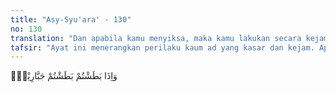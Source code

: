 ```yaml
---
title: "Asy-Syu'ara' - 130"
no: 130
translation: "Dan apabila kamu menyiksa, maka kamu lakukan secara kejam dan bengis."
tafsir: "Ayat ini menerangkan perilaku kaum ad yang kasar dan kejam. Apabila menyiksa musuh, mereka melakukannya dengan kejam tanpa rasa belas kasihan sedikit pun. Mereka dianugerahi tubuh yang kuat, tinggi, dan perkasa. Watak mereka sesuai pula dengan tubuh yang perkasa itu. Dengan kekuatan yang ada, mereka menyerang negeri-negeri lain hingga sampai ke negeri Syam dan Irak. Dalam peperangan, mereka menindak dan memperlakukan musuh-musuh secara kejam."
---
```


وَاِذَا بَطَشْتُمْ بَطَشْتُمْ جَبَّارِيْنَۚ  
